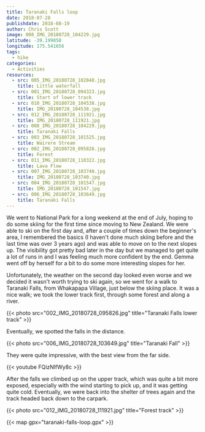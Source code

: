 ```yaml
---
title: Taranaki Falls loop
date: 2018-07-28
publishdate: 2018-08-19
author: Chris Scott
image: 008_IMG_20180728_104229.jpg
latitude: -39.199858
longitude: 175.541656
tags:
  - hike
categories:
  - Activities
resources:
  - src: 005_IMG_20180728_102848.jpg
    title: Little waterfall
  - src: 001_IMG_20180728_094323.jpg
    title: Start of lower track
  - src: 010_IMG_20180728_104538.jpg
    title: IMG_20180728_104538.jpg
  - src: 012_IMG_20180728_111921.jpg
    title: IMG_20180728_111921.jpg
  - src: 008_IMG_20180728_104229.jpg
    title: Taranaki Falls
  - src: 003_IMG_20180728_101525.jpg
    title: Wairere Stream
  - src: 002_IMG_20180728_095826.jpg
    title: Forest
  - src: 011_IMG_20180728_110322.jpg
    title: Lava Flow
  - src: 007_IMG_20180728_103740.jpg
    title: IMG_20180728_103740.jpg
  - src: 004_IMG_20180728_101547.jpg
    title: IMG_20180728_101547.jpg
  - src: 006_IMG_20180728_103649.jpg
    title: Taranaki Falls
---
```


We went to National Park for a long weekend at the end of July, hoping to do some skiing for the first time since moving to New Zealand.
We were able to ski on the first day and, after a couple of times down the beginner's area, I remembered the basics (I haven't done much skiing before and the last time was over 3 years ago) and was able to move on to the next slopes up.
The visibility got pretty bad later in the day but we managed to get quite a lot of runs in and I was feeling much more confident by the end.
Gemma went off by herself for a bit to do some more interesting slopes for her.

Unfortunately, the weather on the second day looked even worse and we decided it wasn't worth trying to ski again, so we went for a walk to Taranaki Falls, from Whakapapa Village, just below the skiing place.
It was a nice walk; we took the lower track first, through some forest and along a river.

{{< photo src="002_IMG_20180728_095826.jpg" title="Taranaki Falls lower track" >}}

Eventually, we spotted the falls in the distance.

{{< photo src="006_IMG_20180728_103649.jpg" title="Taranaki Fall" >}}

They were quite impressive, with the best view from the far side.

{{< youtube FQizNlfWy8c >}}

After the falls we climbed up on the upper track, which was quite a bit more exposed, especially with the wind starting to pick up, and it was getting quite cold.
Eventually, we were back into the shelter of trees again and the track headed back down to the carpark.

{{< photo src="012_IMG_20180728_111921.jpg" title="Forest track" >}}

{{< map gpx="taranaki-falls-loop.gpx" >}}
